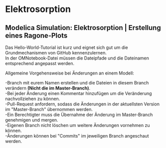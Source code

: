 # Elektrosorption

Modelica Simulation: Elektrosorption | Erstellung eines Ragone-Plots
-

Das Hello-World-Tutorial ist kurz und eignet sich gut um die Grundmechanismen von GitHub kennenzulernen.  
In der OMNotebook-Datei müssen die Dateipfade und die Dateinamen entsprechend angepasst werden.  

Allgemeine Vorgehensweise bei Änderungen an einem Modell:

-Branch mit eurem Namen erstellen und die Dateien in diesem Branch verändern **(Nicht die im Master-Branch)**.  
-Bei jeder Änderung einen Kommentar hinzufügen um die Veränderung nachvollziehen zu können.  
-Pull-Request anfordern, sodass die Änderungen in der aktuellsten Version im "Master-Branch" übernommen werden.  
-Ein Berechtigter muss die Übernahme der Änderung im Master-Branch genehmigen und mergen.  
-Eigenen Branch nicht löschen um weitere Änderungen vornehmen zu können.  
-Änderungen können bei "Commits" im jeweiligen Branch angeschaut werden.  
